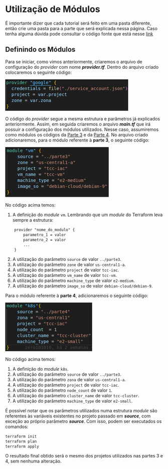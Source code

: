 # Utilização de Módulos
É importante dizer que cada tutorial será feito em uma pasta diferente, então crie uma pasta para a parte que será explicada nessa página.
Caso tenha alguma dúvida pode consultar o código fonte que está nesse [link](https://github.com/DevOps-para-iniciantes/IaC/tree/master/parte5)
## Definindo os Módulos

Para se iniciar, como vimos anteriormente, criaremos o arquivo de configuração do _provider_ com nome  **_provider.tf_**. Dentro do arquivo criado colocaremos o seguinte código:

![Definição do provider](images/provider_google.png)

O código do _provider_ segue a mesma estrutura e parâmetros já explicados anteriormente. Assim, em seguida criaremos o arquivo **_main.tf_** que irá possuir a configuração dos módulos utilizados. Nesse caso, assumiremos como módulos os códigos da [Parte 3](../parte3/main.md) e da [Parte 4](../parte4/main.md). No arquivo criado adicionaremos, para o módulo referente à **parte 3**, o seguinte código:

![Definição do módulo de vm](images/modulo_vm.png)

No código acima temos:

1. A definição do _module_  ```vm```. Lembrando que um _module_ do Terraform leva sempre a estrutura:

```
    provider "nome_do_modulo" {
        parametro_1 = valor
        parametro_2 = valor
        ...
    }
```

2. A utilização do parâmetro ```source``` de valor ```../parte3```.
3. A utilização do parâmetro ```zone``` de valor ```us-central1-a```.
4. A utilização do parâmetro ```project``` de valor ```tcc-iac```.
5. A utilização do parâmetro ```vm_name``` de valor ```tcc-vm```.
6. A utilização do parâmetro ```machine_type``` de valor ```e2-medium```.
7. A utilização do parâmetro ```image_so``` de valor ```debian-cloud/debian-9```.

Para o módulo referente à **parte 4**, adicionaremos o seguinte código:

![Definição do módulo de k8s](images/modulo_k8s.png)

No código acima temos:

1. A definição do _module_  ```k8s```.
2. A utilização do parâmetro ```source``` de valor ```../parte3```.
3. A utilização do parâmetro ```zona``` de valor ```us-central1-a```.
4. A utilização do parâmetro ```project``` de valor ```tcc-iac```.
5. A utilização do parâmetro ```node_count``` de valor ```1```.
6. A utilização do parâmetro ```cluster_name``` de valor ```tcc-cluster```.
7. A utilização do parâmetro ```machine_type``` de valor ```e2-small```.

É possível notar que os parâmetros utilizados numa estrutura _module_ são referentes às variáveis existentes no projeto passado em **_source_**, com exceção ao próprio parâmetro **_source_**. Com isso, podem ser executados os comandos:

```
terraform init
terraform plan
terraform apply
```

O resultado final obtido será o mesmo dos projetos utilizados nas partes 3 e 4, sem nenhuma alteração.
